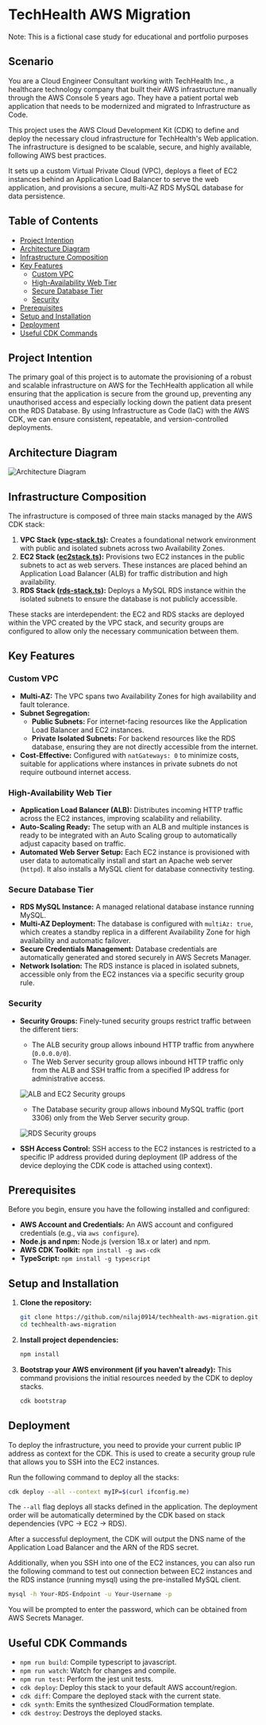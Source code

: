 # TechHealth AWS Migration
Note: This is a fictional case study for educational and portfolio purposes

## Scenario
You are a Cloud Engineer Consultant working with TechHealth Inc., a healthcare technology company that built their AWS infrastructure manually through the AWS Console 5 years ago. They have a patient portal web application that needs to be modernized and migrated to Infrastructure as Code.

This project uses the AWS Cloud Development Kit (CDK) to define and deploy the necessary cloud infrastructure for TechHealth's Web application. The infrastructure is designed to be scalable, secure, and highly available, following AWS best practices.

It sets up a custom Virtual Private Cloud (VPC), deploys a fleet of EC2 instances behind an Application Load Balancer to serve the web application, and provisions a secure, multi-AZ RDS MySQL database for data persistence.

## Table of Contents
- [Project Intention](#project-intention)
- [Architecture Diagram](#architecture-diagram)
- [Infrastructure Composition](#Infrastructure-Composition)
- [Key Features](#key-features)
  - [Custom VPC](#custom-vpc)
  - [High-Availability Web Tier](#high-availability-web-tier)
  - [Secure Database Tier](#secure-database-tier)
  - [Security](#security)
- [Prerequisites](#prerequisites)
- [Setup and Installation](#setup-and-installation)
- [Deployment](#deployment)
- [Useful CDK Commands](#useful-cdk-commands)

## Project Intention

The primary goal of this project is to automate the provisioning of a robust and scalable infrastructure on AWS for the TechHealth application all while ensuring that the application is secure from the ground up, preventing any unauthorised access and especially locking down the patient data present on the RDS Database. By using Infrastructure as Code (IaC) with the AWS CDK, we can ensure consistent, repeatable, and version-controlled deployments.

## Architecture Diagram
![Architecture Diagram](images/image1.png)

## Infrastructure Composition
The infrastructure is composed of three main stacks managed by the AWS CDK stack:

1.  **VPC Stack ([vpc-stack.ts](lib/vpc-stack.ts)):** Creates a foundational network environment with public and isolated subnets across two Availability Zones.
2.  **EC2 Stack ([ec2stack.ts](lib/ec2stack.ts)):** Provisions two EC2 instances in the public subnets to act as web servers. These instances are placed behind an Application Load Balancer (ALB) for traffic distribution and high availability.
3.  **RDS Stack ([rds-stack.ts](lib/rds-stack.ts)):** Deploys a MySQL RDS instance within the isolated subnets to ensure the database is not publicly accessible.

These stacks are interdependent: the EC2 and RDS stacks are deployed within the VPC created by the VPC stack, and security groups are configured to allow only the necessary communication between them.

## Key Features

### Custom VPC
-   **Multi-AZ:** The VPC spans two Availability Zones for high availability and fault tolerance.
-   **Subnet Segregation:**
    -   **Public Subnets:** For internet-facing resources like the Application Load Balancer and EC2 instances.
    -   **Private Isolated Subnets:** For backend resources like the RDS database, ensuring they are not directly accessible from the internet.
-   **Cost-Effective:** Configured with `natGateways: 0` to minimize costs, suitable for applications where instances in private subnets do not require outbound internet access.

### High-Availability Web Tier
-   **Application Load Balancer (ALB):** Distributes incoming HTTP traffic across the EC2 instances, improving scalability and reliability.
-   **Auto-Scaling Ready:** The setup with an ALB and multiple instances is ready to be integrated with an Auto Scaling group to automatically adjust capacity based on traffic.
-   **Automated Web Server Setup:** Each EC2 instance is provisioned with user data to automatically install and start an Apache web server (`httpd`). It also installs a MySQL client for database connectivity testing.

### Secure Database Tier
-   **RDS MySQL Instance:** A managed relational database instance running MySQL.
-   **Multi-AZ Deployment:** The database is configured with `multiAz: true`, which creates a standby replica in a different Availability Zone for high availability and automatic failover.
-   **Secure Credentials Management:** Database credentials are automatically generated and stored securely in AWS Secrets Manager.
-   **Network Isolation:** The RDS instance is placed in isolated subnets, accessible only from the EC2 instances via a specific security group rule.

### Security
-   **Security Groups:** Finely-tuned security groups restrict traffic between the different tiers:
    -   The ALB security group allows inbound HTTP traffic from anywhere (`0.0.0.0/0`).
    -   The Web Server security group allows inbound HTTP traffic only from the ALB and SSH traffic from a specified IP address for administrative access.

    ![ALB and EC2 Security groups](images/image2.png)
    -   The Database security group allows inbound MySQL traffic (port 3306) only from the Web Server security group.

    ![RDS Security groups](images/image3.png)
-   **SSH Access Control:** SSH access to the EC2 instances is restricted to a specific IP address provided during deployment (IP address of the device deploying the CDK code is attached using context).

## Prerequisites

Before you begin, ensure you have the following installed and configured:
-   **AWS Account and Credentials:** An AWS account and configured credentials (e.g., via `aws configure`).
-   **Node.js and npm:** Node.js (version 18.x or later) and npm.
-   **AWS CDK Toolkit:** `npm install -g aws-cdk`
-   **TypeScript:** `npm install -g typescript`

## Setup and Installation

1.  **Clone the repository:**
    ```bash
    git clone https://github.com/nilaj0914/techhealth-aws-migration.git
    cd techhealth-aws-migration
    ```

2.  **Install project dependencies:**
    ```bash
    npm install
    ```

3.  **Bootstrap your AWS environment (if you haven't already):**
    This command provisions the initial resources needed by the CDK to deploy stacks.
    ```bash
    cdk bootstrap
    ```

## Deployment

To deploy the infrastructure, you need to provide your current public IP address as context for the CDK. This is used to create a security group rule that allows you to SSH into the EC2 instances.

Run the following command to deploy all the stacks:

```bash
cdk deploy --all --context myIP=$(curl ifconfig.me)
```

The `--all` flag deploys all stacks defined in the application. The deployment order will be automatically determined by the CDK based on stack dependencies (VPC -> EC2 -> RDS).

After a successful deployment, the CDK will output the DNS name of the Application Load Balancer and the ARN of the RDS secret.

Additionally, when you SSH into one of the EC2 instances, you can also run the following command to test out connection between EC2 instances and the RDS instance (running mysql) using the pre-installed MySQL client.

```bash
mysql -h Your-RDS-Endpoint -u Your-Username -p
```
You will be prompted to enter the password, which can be obtained from AWS Secrets Manager.
## Useful CDK Commands

-   `npm run build`: Compile typescript to javascript.
-   `npm run watch`: Watch for changes and compile.
-   `npm run test`: Perform the jest unit tests.
-   `cdk deploy`: Deploy this stack to your default AWS account/region.
-   `cdk diff`: Compare the deployed stack with the current state.
-   `cdk synth`: Emits the synthesized CloudFormation template.
-   `cdk destroy`: Destroys the deployed stacks.
